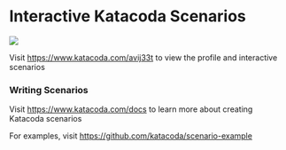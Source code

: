 # Interactive Katacoda Scenarios

[![](http://shields.katacoda.com/katacoda/avij33t/count.svg)](https://www.katacoda.com/avij33t "Get your profile on Katacoda.com")

Visit https://www.katacoda.com/avij33t to view the profile and interactive scenarios

### Writing Scenarios
Visit https://www.katacoda.com/docs to learn more about creating Katacoda scenarios

For examples, visit https://github.com/katacoda/scenario-example
